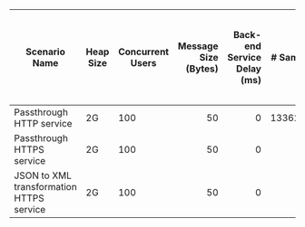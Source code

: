 |Scenario Name|Heap Size|Concurrent Users|Message Size (Bytes)|Back-end Service Delay (ms)|# Samples|Error Count|Error %|Throughput (Requests/sec)|Average Response Time (ms)|Standard Deviation of Response Time (ms)|Minimum Response Time (ms)|Maximum Response Time (ms) (ms)|75th Percentile of Response Time (ms)|90th Percentile of Response Time (ms)|95th Percentile of Response Time (ms)|98th Percentile of Response Time (ms)|99th Percentile of Response Time (ms)|99.9th Percentile of Response Time (ms)|Received (KB/sec)|Sent (KB/sec)|Ballerina GC Throughput (%)|Ballerina Memory Footprint (M)|Average of Ballerina Memory Footprint After Full GC (M)|Standard Deviation of Ballerina Memory Footprint After Full GC (M)|Ballerina Load Average - Last 1 minute|Ballerina Load Average - Last 5 minutes|Ballerina Load Average - Last 15 minutes|
|---|---|---|---:|---:|---:|---:|---:|---:|---:|---:|---:|---:|---:|---:|---:|---:|---:|---:|---:|---:|---:|---:|---:|---:|---:|---:|---:|
|Passthrough HTTP service|2G|100|50|0|13362494|0|0|22267.85|4.45|6.09|0|211|4|6|10|22|36|73|4001.26|5045.06|99.53|2046|||2.93|5.65|4.24|
|Passthrough HTTPS service|2G|100|50|0|-1|-1|-1|-1|-1|-1|-1|-1|-1|-1|-1|-1|-1|-1|-1|-1|99.53|2046|||0.46|3.83|3.74|
|JSON to XML transformation HTTPS service|2G|100|50|0|-1|-1|-1|-1|-1|-1|-1|-1|-1|-1|-1|-1|-1|-1|-1|-1|99.53|2046|||0.06|2.56|3.28|
